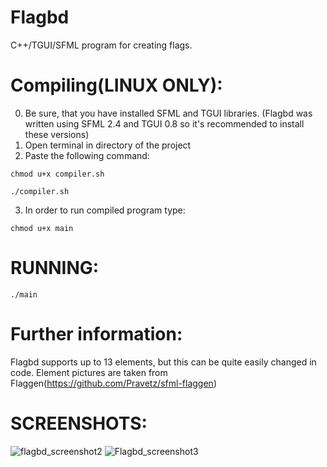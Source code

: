 # Flagbd
C++/TGUI/SFML program for creating flags.

# Compiling(LINUX ONLY): 
0. Be sure, that you have installed SFML and TGUI libraries. (Flagbd was written using SFML 2.4 and TGUI 0.8 so it's recommended to install these versions)
1. Open terminal in directory of the project
2. Paste the following command:
 ```
 chmod u+x compiler.sh
 ```
 ```
 ./compiler.sh
 ```
3. In order to run compiled program type:
 ```
 chmod u+x main
 ```
 
 # RUNNING:
 ```
 ./main
 ```
 # Further information: 
 Flagbd supports up to 13 elements, but this can be quite easily changed in code.
 Element pictures are taken from Flaggen(https://github.com/Pravetz/sfml-flaggen)

 # SCREENSHOTS:
 ![flagbd_screenshot2](https://user-images.githubusercontent.com/46265909/131497098-9e87041e-47a1-4cfc-84dc-d4df5a3b43d0.png)
 ![Flagbd_screenshot3](https://user-images.githubusercontent.com/46265909/131553839-28bfda7c-201d-41e0-b3fe-cbff772ed870.png)

